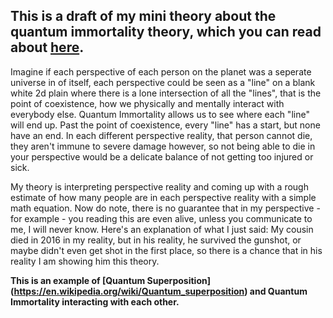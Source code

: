 ## This is a draft of my mini theory about the quantum immortality theory, which you can read about [here](https://simple.wikipedia.org/wiki/Quantum_immortality).

<div id="body-text">
<p> Imagine if each perspective of each person on the planet was a seperate universe in of itself, each perspective could be seen as a "line" on a blank white 2d plain where there is a lone intersection of all the "lines", that is the point of coexistence, how we physically and mentally interact with everybody else.  Quantum Immortality allows us to see where each "line" will end up.  Past the point of coexistence, every "line" has a start, but none have an end.  In each different perspective reality, that person cannot die, they aren't immune to severe damage however, so not being able to die in your perspective would be a delicate balance of not getting too injured or sick. </p>

<p> My theory is interpreting perspective reality and coming up with a rough estimate of how many people are in each perspective reality with a simple math equation.  Now do note, there is no guarantee that in my perspective - for example - you reading this are even alive, unless you communicate to me, I will never know.  Here's an explanation of what I just said: My cousin died in 2016 in my reality, but in his reality, he survived the gunshot, or maybe didn't even get shot in the first place, so there is a chance that in his reality I am showing him this theory. </p>
</div>

**This is an example of [Quantum Superposition] (https://en.wikipedia.org/wiki/Quantum_superposition) and Quantum Immortality interacting with each other.**